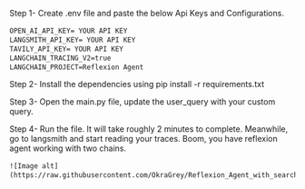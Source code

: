 Step 1- Create .env file and paste the below Api Keys and Configurations.

    OPEN_AI_API_KEY= YOUR API KEY
    LANGSMITH_API_KEY= YOUR API KEY
    TAVILY_API_KEY= YOUR API KEY
    LANGCHAIN_TRACING_V2=true
    LANGCHAIN_PROJECT=Reflexion Agent

Step 2- Install the dependencies using
    pip install -r requirements.txt

Step 3- Open the main.py file, update the user_query with your custom query.

Step 4- Run the file. It will take roughly 2 minutes to complete.
    Meanwhile, go to langsmith and start reading your traces.
    Boom, you have reflexion agent working with two chains.

    ![Image alt](https://raw.githubusercontent.com/OkraGrey/Reflexion_Agent_with_search/refs/heads/main/image.png)
